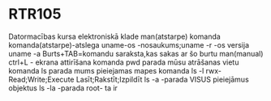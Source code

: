 # RTR105
Datormacības kursa elektroniskā klade
man(atstarpe) komanda
komanda(atstarpe)-atslega
uname-os -nosaukums;uname -r -os versija uname -a
Burts+TAB=komandu saraksta,kas sakas ar šo burtu
man(manual)
ctrl+L - ekrana attirīšana
komanda pwd parada mūsu atrāšanas vietu
komanda ls parada mums pieiejamas mapes
komanda ls -l
rwx- Read;Write;Execute Lasīt;Rakstīt;Izpildīt
ls -a -parada VISUS pieiejāmus objektus
ls -la -parada
root- ta ir
